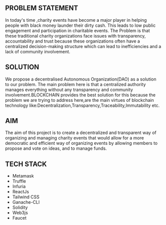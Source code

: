 <h2>PROBLEM STATEMENT</h2>In today's time ,charity events have become a major player in helping people with black money launder their dirty cash.
This leads to low public engagement and participation in charitable events. 
The Problem is that these traditional charity organizations face issues with transparency, accountability and trust because these organizations often have a centralized decision-making structure which can lead to inefficiencies and a lack of community involvement.
<div align="center">
<picture>
<source src="https://github.com/shbd845/Charity_Events_Hosting_Platform-DAO/blob/master/newsClip.png">
</picture>
</div>
<h2>SOLUTION</h2> We propose a decentralised Autonomous Organization(DAO) as a solution to our problem.
The main problem here is that a centralized authority manages everything without any transparency and community involvement.BLOCKCHAIN provides the best solution for this because the problem we are trying to address here,are the main virtues of blockchain technology like:Decentralization,Transparency,Traceability,Immutability etc.
<h2>AIM</h2>The aim of this project is to create a decentralized and transparent way of organizing and managing charity events that would allow for a more democratic and efficient way of organizing events by allowing members to propose and vote on ideas, and to manage funds.
<h2>TECH STACK</h2>

* Metamask
* Truffle
* Infuria
* ReactJs
* Tailwind CSS
* Ganache-CLI
* Solidity
* Web3js
* Faucet